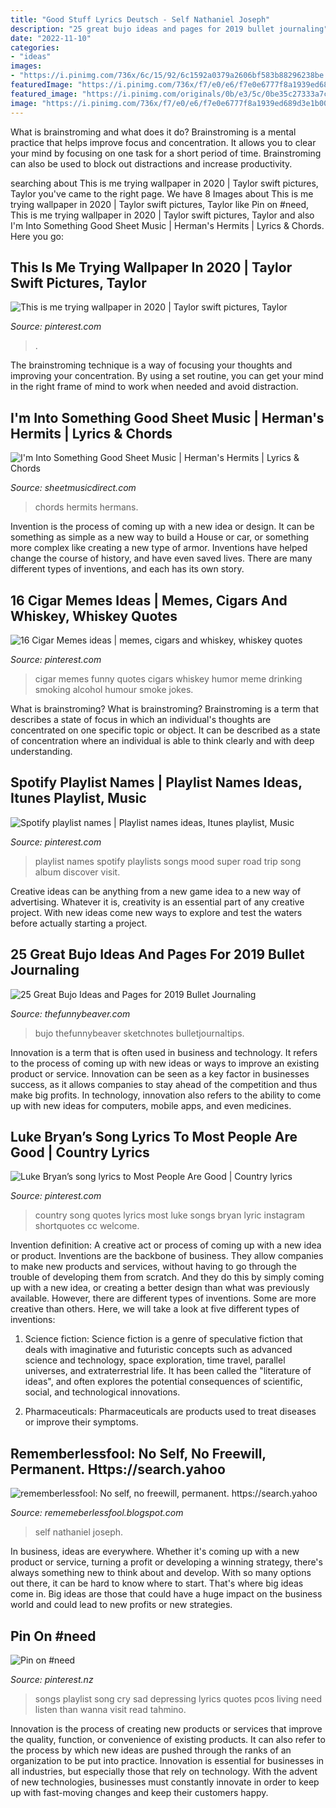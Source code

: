 ```yaml
---
title: "Good Stuff Lyrics Deutsch - Self Nathaniel Joseph"
description: "25 great bujo ideas and pages for 2019 bullet journaling"
date: "2022-11-10"
categories:
- "ideas"
images:
- "https://i.pinimg.com/736x/6c/15/92/6c1592a0379a2606bf583b88296238be.jpg"
featuredImage: "https://i.pinimg.com/736x/f7/e0/e6/f7e0e6777f8a1939ed689d3e1b001854.jpg"
featured_image: "https://i.pinimg.com/originals/0b/e3/5c/0be35c27333a7cc0ff2a5910c593c2b6.jpg"
image: "https://i.pinimg.com/736x/f7/e0/e6/f7e0e6777f8a1939ed689d3e1b001854.jpg"
---
```



What is brainstroming and what does it do?
Brainstroming is a mental practice that helps improve focus and concentration. It allows you to clear your mind by focusing on one task for a short period of time. Brainstroming can also be used to block out distractions and increase productivity.

	

		
searching about This is me trying wallpaper in 2020 | Taylor swift pictures, Taylor you've came to the right page. We have 8 Images about This is me trying wallpaper in 2020 | Taylor swift pictures, Taylor like Pin on #need, This is me trying wallpaper in 2020 | Taylor swift pictures, Taylor and also I&#039;m Into Something Good Sheet Music | Herman&#039;s Hermits | Lyrics &amp; Chords. Here you go:
		
    
## This Is Me Trying Wallpaper In 2020 | Taylor Swift Pictures, Taylor

<img loading=lazy src="https://i.pinimg.com/736x/6c/15/92/6c1592a0379a2606bf583b88296238be.jpg" onerror="this.onerror=null;this.src='https://tse2.mm.bing.net/th?id=OIP.gIk54M5vCytHzIFf5hUmpwHaNK&amp;pid=15.1';" alt="This is me trying wallpaper in 2020 | Taylor swift pictures, Taylor">

_Source: pinterest.com_

>. 

	

The brainstroming technique is a way of focusing your thoughts and improving your concentration. By using a set routine, you can get your mind in the right frame of mind to work when needed and avoid distraction.

    
## I&#039;m Into Something Good Sheet Music | Herman&#039;s Hermits | Lyrics &amp; Chords

<img loading=lazy src="https://s3.amazonaws.com/halleonard-pagepreviews/HL_DDS_8791956m45pS01Uy.png" onerror="this.onerror=null;this.src='https://tse1.mm.bing.net/th?id=OIP.KByF4Cn6HO8WNiY1ENnMMwHaLT&amp;pid=15.1';" alt="I&#039;m Into Something Good Sheet Music | Herman&#039;s Hermits | Lyrics &amp; Chords">

_Source: sheetmusicdirect.com_

>chords hermits hermans. 

	

Invention is the process of coming up with a new idea or design. It can be something as simple as a new way to build a House or car, or something more complex like creating a new type of armor. Inventions have helped change the course of history, and have even saved lives. There are many different types of inventions, and each has its own story.

    
## 16 Cigar Memes Ideas | Memes, Cigars And Whiskey, Whiskey Quotes

<img loading=lazy src="https://i.pinimg.com/236x/34/d8/55/34d855f3089d205960503245813f9c3e.jpg" onerror="this.onerror=null;this.src='https://tse4.mm.bing.net/th?id=OIP.yt74KOUHqDXjPISG8yO1TAAAAA&amp;pid=15.1';" alt="16 Cigar Memes ideas | memes, cigars and whiskey, whiskey quotes">

_Source: pinterest.com_

>cigar memes funny quotes cigars whiskey humor meme drinking smoking alcohol humour smoke jokes. 

	

What is brainstroming?
What is brainstroming? Brainstroming is a term that describes a state of focus in which an individual's thoughts are concentrated on one specific topic or object. It can be described as a state of concentration where an individual is able to think clearly and with deep understanding.

    
## Spotify Playlist Names | Playlist Names Ideas, Itunes Playlist, Music

<img loading=lazy src="https://i.pinimg.com/736x/2b/c2/65/2bc265f8affb93c0900a672611628277.jpg" onerror="this.onerror=null;this.src='https://tse2.mm.bing.net/th?id=OIP.GprhbuER3rRDaKVe5KcfxwHaNL&amp;pid=15.1';" alt="Spotify playlist names | Playlist names ideas, Itunes playlist, Music">

_Source: pinterest.com_

>playlist names spotify playlists songs mood super road trip song album discover visit. 

	

Creative ideas can be anything from a new game idea to a new way of advertising. Whatever it is, creativity is an essential part of any creative project. With new ideas come new ways to explore and test the waters before actually starting a project.

    
## 25 Great Bujo Ideas And Pages For 2019 Bullet Journaling

<img loading=lazy src="http://thefunnybeaver.com/wp-content/uploads/2019/01/bujo-mood-tracker.jpg" onerror="this.onerror=null;this.src='https://tse2.mm.bing.net/th?id=OIP.iEqgBR5Ej0CJgx2qjgeRSAAAAA&amp;pid=15.1';" alt="25 Great Bujo Ideas and Pages for 2019 Bullet Journaling">

_Source: thefunnybeaver.com_

>bujo thefunnybeaver sketchnotes bulletjournaltips. 

	

Innovation is a term that is often used in business and technology. It refers to the process of coming up with new ideas or ways to improve an existing product or service. Innovation can be seen as a key factor in businesses success, as it allows companies to stay ahead of the competition and thus make big profits. In technology, innovation also refers to the ability to come up with new ideas for computers, mobile apps, and even medicines.

    
## Luke Bryan’s Song Lyrics To Most People Are Good | Country Lyrics

<img loading=lazy src="https://i.pinimg.com/originals/0b/e3/5c/0be35c27333a7cc0ff2a5910c593c2b6.jpg" onerror="this.onerror=null;this.src='https://tse3.mm.bing.net/th?id=OIP.u2p9rhS63EP8mABLaP1wUgHaKy&amp;pid=15.1';" alt="Luke Bryan’s song lyrics to Most People Are Good | Country lyrics">

_Source: pinterest.com_

>country song quotes lyrics most luke songs bryan lyric instagram shortquotes cc welcome. 

	

Invention definition: A creative act or process of coming up with a new idea or product.
Inventions are the backbone of business. They allow companies to make new products and services, without having to go through the trouble of developing them from scratch. And they do this by simply coming up with a new idea, or creating a better design than what was previously available.
However, there are different types of inventions. Some are more creative than others. Here, we will take a look at five different types of inventions:

1) Science fiction: Science fiction is a genre of speculative fiction that deals with imaginative and futuristic concepts such as advanced science and technology, space exploration, time travel, parallel universes, and extraterrestrial life. It has been called the "literature of ideas", and often explores the potential consequences of scientific, social, and technological innovations.

2) Pharmaceuticals: Pharmaceuticals are products used to treat diseases or improve their symptoms.

    
## Rememberlessfool: No Self, No Freewill, Permanent. Https://search.yahoo

<img loading=lazy src="https://1.bp.blogspot.com/-8M2XPYsPIxk/Xj4B5TUtQfI/AAAAAAAAceM/rzutdsOGFiQ6UFF2sQyhRgZMXGsxW1QTQCLcBGAsYHQ/s320/Untitled371.png" onerror="this.onerror=null;this.src='https://tse3.mm.bing.net/th?id=OIP.5HiirB4dQ6Hc2XcmE0K37wAAAA&amp;pid=15.1';" alt="rememberlessfool: No self, no freewill, permanent. https://search.yahoo">

_Source: rememeberlessfool.blogspot.com_

>self nathaniel joseph. 

	

In business, ideas are everywhere. Whether it's coming up with a new product or service, turning a profit or developing a winning strategy, there's always something new to think about and develop. With so many options out there, it can be hard to know where to start. That's where big ideas come in. Big ideas are those that could have a huge impact on the business world and could lead to new profits or new strategies.

    
## Pin On #need

<img loading=lazy src="https://i.pinimg.com/736x/f7/e0/e6/f7e0e6777f8a1939ed689d3e1b001854.jpg" onerror="this.onerror=null;this.src='https://tse4.mm.bing.net/th?id=OIP.MJGi9ehzzNiAtUy3eklCBgHaQJ&amp;pid=15.1';" alt="Pin on #need">

_Source: pinterest.nz_

>songs playlist song cry sad depressing lyrics quotes pcos living need listen than wanna visit read tahmino. 

	

Innovation is the process of creating new products or services that improve the quality, function, or convenience of existing products. It can also refer to the process by which new ideas are pushed through the ranks of an organization to be put into practice. Innovation is essential for businesses in all industries, but especially those that rely on technology. With the advent of new technologies, businesses must constantly innovate in order to keep up with fast-moving changes and keep their customers happy.

